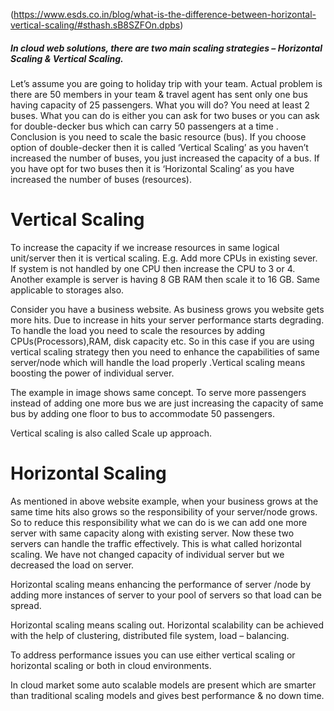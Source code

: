 (https://www.esds.co.in/blog/what-is-the-difference-between-horizontal-vertical-scaling/#sthash.sB8SZFOn.dpbs)
##### In cloud web solutions, there are two main scaling strategies – Horizontal Scaling & Vertical Scaling.  
Let’s assume you are going to holiday trip with your team. Actual problem is there are 50 members in your team & 
travel agent has sent only one bus having capacity of 25 passengers. What you will do? You need at least 2 buses. 
What you can do is either you can ask for two buses or you can ask for double-decker bus which can carry 50 
passengers at a time .  Conclusion is you need to scale the basic resource (bus). If you choose option of 
double-decker then it is called ‘Vertical Scaling’ as you haven’t increased the number of buses, you just 
increased the capacity of a bus.  If you have opt for two buses then it is ‘Horizontal Scaling’ as you have 
increased the number of buses (resources).  

#  Vertical Scaling  

To increase the capacity if we increase resources in same logical unit/server then it is vertical scaling.
E.g. Add more CPUs in existing sever. If system is not handled by one CPU then increase the CPU to 3 or 4.
Another example is server is having 8 GB RAM then scale it to 16 GB. Same applicable to storages also.  

Consider you have a business website. As business grows you website gets more hits. Due to increase in 
hits your  server   performance starts degrading. To handle the load you need to scale the resources by 
adding CPUs(Processors),RAM, disk capacity etc. So in this case if you are using vertical scaling strategy 
then you need to enhance the capabilities of same server/node which will handle the load properly .Vertical 
scaling means boosting the power of individual server.  

The example in image shows same concept. To serve more passengers instead of adding one more bus we are just 
increasing the capacity of same bus by adding one floor to bus to accommodate 50 passengers.  

Vertical scaling is also called Scale up approach.  

# Horizontal Scaling  

As mentioned in above website example, when your business grows at the same time hits also grows so the responsibility 
of your server/node grows.  So to reduce this responsibility what we can do is we can add one more server with same 
capacity along with existing server. Now these two servers can handle the traffic effectively. This is what called 
horizontal scaling. We have not changed capacity of individual server but we decreased the load on server.

Horizontal scaling means enhancing the performance of server /node by adding more instances of server to your pool 
of servers so that load can be spread.

Horizontal scaling means scaling out. Horizontal scalability can be achieved with the help of clustering, 
distributed file system, load – balancing.

To address performance issues you can use either vertical scaling or horizontal scaling or both in cloud environments.

In cloud market some auto scalable models are present which are smarter than traditional scaling models and gives 
best performance & no down time.

